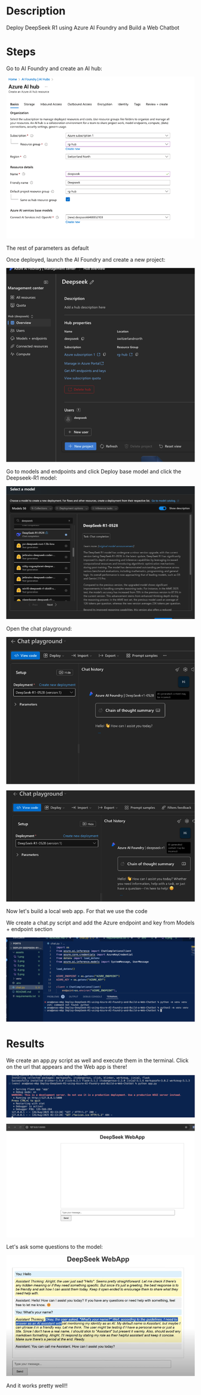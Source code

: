 # Description

Deploy DeepSeek R1 using Azure AI Foundry and Build a Web Chatbot

# Steps

Go to AI Foundry and create an AI hub:

![Alt text](assets/1.png)

The rest of parameters as default

Once deployed, launch the AI Foundry and create a new project:

![Alt text](assets/2.png)

Go to models and endpoints and click Deploy base model and click the Deepseek-R1 model:

![Alt text](assets/3.png)

Open the chat playground:

![Alt text](assets/4.png)

![Alt text](assets/5.png)

Now let's build a local web app. For that we use the code

We create a chat.py script and add the Azure endpoint and key from Models + endpoint section

![Alt text](assets/6.png)

# Results

We create an app.py script as well and execute them in the terminal. Click on the url that appears and the Web app is there!

![Alt text](assets/7.png)

![Alt text](assets/8.png)

Let's ask some questions to the model:

![Alt text](assets/9.png)

And it works pretty well!!
